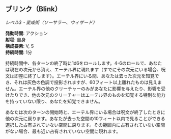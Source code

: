 ## ブリンク（Blink）
*レベル3・変成術（ソーサラー、ウィザード）*

**発動時間**: アクション  
**射程**: 自身  
**構成要素**: V, S  
**持続時間**: 1分

持続時間中、各ターンの終了時に1d6をロールします。4-6のロールで、あなたは現在の次元から消え、エーテル界に現れます（すでにその次元にいる場合、呪文は即座に終了します）。エーテル界にいる間、あなたは去った次元を知覚でき、それは灰色の色調で投影されますが、60フィート以上離れたものは見えません。エーテル界の他のクリーチャーのみがあなたに影響を与えたり、影響を受けたりでき、他の次元のクリーチャーはエーテル界のものを知覚する特別な能力を持っていない限り、あなたを知覚できません。

あなたは次のターンの開始時と、エーテル界にいる場合は呪文が終了したときに他の次元に戻ります。あなたが去った空間の10フィート以内で見ることができる選択した占有されていない空間に戻ります。その範囲内に占有されていない空間がない場合、最も近い占有されていない空間に現れます。